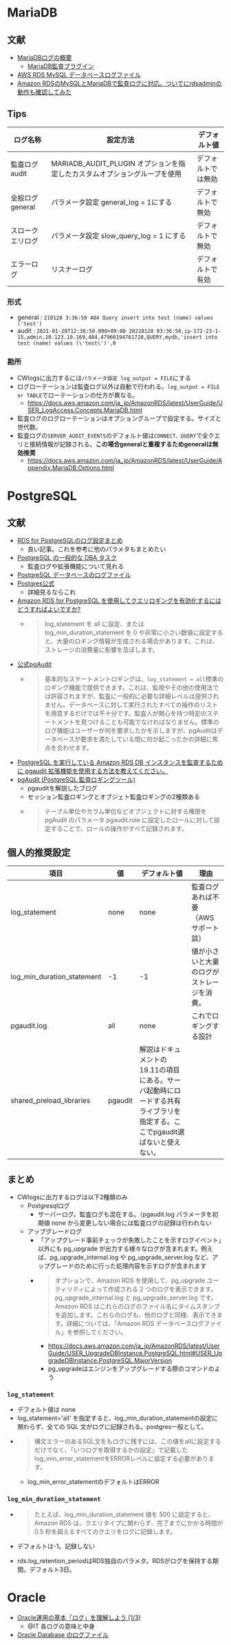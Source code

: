 # 

# MariaDB
## 文献
- [MariaDBログの概要](https://mariadb.com/kb/en/overview-of-mariadb-logs/)
  - [MariaDB監査プラグイン](https://mariadb.com/kb/en/mariadb-audit-plugin/)
- [AWS RDS MySQL データベースログファイル](https://qiita.com/leomaro7/items/f42f85e3ee2dfbcef649)
- [Amazon RDSのMySQLとMariaDBで監査ログに対応。ついでにrdsadminの動作も確認してみた](https://dev.classmethod.jp/articles/rds-mysql-mariadb-audit-plugin/)

## Tips
| ログ名称  | 設定方法 | デフォルト値 |
| ------------- | ------------- | ------------- | 
| 監査ログaudit  | MARIADB_AUDIT_PLUGIN オプションを指定したカスタムオプショングループを使用 | デフォルトでは無効 |
| 全般ログgeneral  | パラメータ設定 general_log = 1にする  | デフォルトで無効 |
| スロークエリログ  | パラメータ設定 slow_query_log = 1 にする | デフォルトで無効 |
| エラーログ  | リスナーログ  | デフォルトで有効 |

### 形式
- general : `210128 3:36:50 484 Query insert into test (name) values ('test')`
- audit : `2021-01-28T12:36:50.000+09:00 20210128 03:36:50,ip-172-23-1-15,admin,10.123.10.169,484,47966194761728,QUERY,mydb,'insert into test (name) values (\'test\')',0`

### 勘所
- CWlogsに出力するには`パラメータ設定 log_output = FILE`にする
- ログローテーションは監査ログ以外は自動で行われる。`log_output = FILE or TABLE`でローテーションの仕方が異なる。
  - https://docs.aws.amazon.com/ja_jp/AmazonRDS/latest/UserGuide/USER_LogAccess.Concepts.MariaDB.html
- 監査ログのログローテーションはオプショングループで設定する。サイズと世代数。
- 監査ログの`SERVER_AUDIT_EVENTS`のデフォルト値は`CONNECT、QUERY`で全クエリと接続情報が記録される。**この場合generalと重複するためgeneralは無効推奨**
  - https://docs.aws.amazon.com/ja_jp/AmazonRDS/latest/UserGuide/Appendix.MariaDB.Options.html



# PostgreSQL
## 文献
- [RDS for PostgreSQLのログ設定まとめ](https://dev.classmethod.jp/articles/rds-postgres-log-settings/)
  - 良い記事。これを参考に他のパラメタもまとめたい
- [PostgreSQL の一般的な DBA タスク](https://docs.aws.amazon.com/ja_jp/AmazonRDS/latest/UserGuide/Appendix.PostgreSQL.CommonDBATasks.html)
  - 監査ログや拡張機能について見れる
- [PostgreSQL データベースのログファイル](https://docs.aws.amazon.com/ja_jp/AmazonRDS/latest/UserGuide/USER_LogAccess.Concepts.PostgreSQL.html)
- [Postgres公式](https://www.postgresql.jp/document/12/html/runtime-config-logging.html)
  - 詳細見るならこれ
- [Amazon RDS for PostgreSQL を使用してクエリロギングを有効化するにはどうすればよいですか?](https://aws.amazon.com/jp/premiumsupport/knowledge-center/rds-postgresql-query-logging/)
  - >log_statement を all に設定、または log_min_duration_statement を 0 や非常に小さい数値に設定すると、大量のロギング情報が生成される場合があります。これは、ストレージの消費量に影響を及ぼします。
- [公式pgAudit](https://github.com/pgaudit/pgaudit)
  - >基本的なステートメントロギングは、`log_statement = all`標準のロギング機能で提供できます。これは、監視やその他の使用法では許容されますが、監査に一般的に必要な詳細レベルは提供されません。データベースに対して実行されたすべての操作のリストを用意するだけでは不十分です。監査人が関心を持つ特定のステートメントを見つけることも可能でなければなりません。標準のログ機能はユーザーが何を要求したかを示しますが、pgAuditはデータベースが要求を満たしている間に何が起こったかの詳細に焦点を合わせます。
- [PostgreSQL を実行している Amazon RDS DB インスタンスを監査するために pgaudit 拡張機能を使用する方法を教えてください。](https://aws.amazon.com/jp/premiumsupport/knowledge-center/rds-postgresql-pgaudit/)
- [pgAudit (PostgreSQL 監査ロギングツール)](https://www.sraoss.co.jp/tech-blog/pgsql/pgaudit/)
  - pgauditを解説したブログ
  - セッション監査ロギングとオブジェト監査ロギングの2種類ある
  - >テーブル単位やカラム単位などオブジェクトに対する権限を pgAudit のパラメータ pgaudit.role に設定したロールに対して設定することで、ロールの操作がすべて記録されます。

## 個人的推奨設定
| 項目  | 値 | デフォルト値 | 理由 |
| ------------- | ------------- | ------------- | ------------- | 
| log_statement  | none | none | 監査ログあれば不要（AWSサポート談） |
| log_min_duration_statement  | -1  | -1 | 値が小さいと大量のログがストレージを消費。|
| pgaudit.log | all | none | これでロギングする設計 |
|shared_preload_libraries | pgaudit| 解説はドキュメントの19.11の項目にある。サーバ起動時にロードする共有ライブラリを指定する。ここでpgaudit選ばないと使えない。 |

## まとめ
- CWlogsに出力するログは以下2種類のみ
  - Postgresqlログ
    - サーバーログ。監査ログも混在する。（pgaudit.log パラメータを初期値 none から変更しない場合には監査ログの記録は行われない
  - アップグレードログ
    - 「アップグレード事前チェックが失敗したことを示すログイベント」以外にも pg_upgrade が出力する様々なログが含まれます。例えば、pg_upgrade_internal.log や pg_upgrade_server.log など、アップグレードのために行った処理内容を示すログが含まれます
    - >オプションで、Amazon RDS を使用して、pg_upgrade ユーティリティによって作成される 2 つのログを表示できます。pg_upgrade_internal.log と pg_upgrade_server.log です。Amazon RDS はこれらのログのファイル名にタイムスタンプを追加します。これらのログも、他のログと同様、表示できます。詳細については、「Amazon RDS データベースログファイル」を参照してください。
      - https://docs.aws.amazon.com/ja_jp/AmazonRDS/latest/UserGuide/USER_UpgradeDBInstance.PostgreSQL.html#USER_UpgradeDBInstance.PostgreSQL.MajorVersion
      - pg_upgradeはエンジンをアップグレードする際のコマンドのよう

### `log_statement`  
- デフォルト値は none
- log_statement='all' を指定すると、log_min_duration_statementの設定に関わらず、全ての SQL 文がログに記録される。postgres一般として。
- >構文エラーのあるSQL文をもログに残すには、この値をallに設定するだけでなく、「いつログを取得するかの設定」で記載したlog_min_error_statementをERRORレベルに設定する必要があります。
  - log_min_error_statementのデフォルトはERROR

### `log_min_duration_statement`
- >たとえば、log_min_duration_statement 値を 500 に設定すると、Amazon RDS は、クエリタイプに関わらず、完了までにかかる時間が 0.5 秒を超えるすべてのクエリをログに記録します。
- デフォルトは-1。記録しない

- rds.log_retention_periodはRDS独自のパラメタ。RDSがログを保持する期間。デフォルト3日。
# Oracle
- [Oracle運用の基本「ログ」を理解しよう (1/3)](https://www.atmarkit.co.jp/ait/articles/0806/30/news118.html)
  - @IT 各ログの意味と中身
- [Oracle Database のログファイル](https://docs.aws.amazon.com/ja_jp/AmazonRDS/latest/UserGuide/USER_LogAccess.Concepts.Oracle.html)
